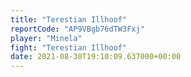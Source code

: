 ```yaml
---
title: "Terestian Illhoof"
reportCode: "AP9VBgb76dTW3Fxj"
player: "Minela"
fight: "Terestian Illhoof"
date: 2021-08-30T19:10:09.637000+00:00
---
```

